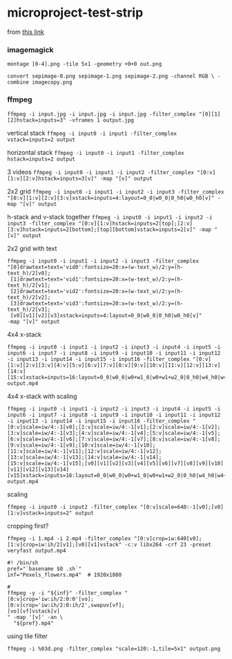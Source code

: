 # microproject-test-strip


from [this link](https://superuser.com/questions/625189/combine-multiple-images-to-form-a-strip-of-images-ffmpeg)

### imagemagick

`montage [0-4].png -tile 5x1 -geometry +0+0 out.png`

`convert sepimage-0.png sepimage-1.png sepimage-2.png -channel RGB \
-combine imagecopy.png`

### ffmpeg

`ffmpeg -i input.jpg -i input.jpg -i input.jpg -filter_complex "[0][1][2]hstack=inputs=3" -vframes 1 output.jpg`

vertical stack
`ffmpeg -i input0 -i input1 -filter_complex vstack=inputs=2 output`

horizontal stack
`ffmpeg -i input0 -i input1 -filter_complex hstack=inputs=2 output`

3 videos
`ffmpeg -i input0 -i input1 -i input2 -filter_complex "[0:v][1:v][2:v]hstack=inputs=3[v]" -map "[v]" output`

2x2 grid
`ffmpeg -i input0 -i input1 -i input2 -i input3 -filter_complex "[0:v][1:v][2:v][3:v]xstack=inputs=4:layout=0_0|w0_0|0_h0|w0_h0[v]" -map "[v]" output`

h-stack and v-stack together
`ffmpeg -i input0 -i input1 -i input2 -i input3 -filter_complex "[0:v][1:v]hstack=inputs=2[top];[2:v][3:v]hstack=inputs=2[bottom];[top][bottom]vstack=inputs=2[v]" -map "[v]" output`

2x2 grid with text
```
ffmpeg -i input0 -i input1 -i input2 -i input3 -filter_complex
"[0]drawtext=text='vid0':fontsize=20:x=(w-text_w)/2:y=(h-text_h)/2[v0];
 [1]drawtext=text='vid1':fontsize=20:x=(w-text_w)/2:y=(h-text_h)/2[v1];
 [2]drawtext=text='vid2':fontsize=20:x=(w-text_w)/2:y=(h-text_h)/2[v2];
 [3]drawtext=text='vid3':fontsize=20:x=(w-text_w)/2:y=(h-text_h)/2[v3];
 [v0][v1][v2][v3]xstack=inputs=4:layout=0_0|w0_0|0_h0|w0_h0[v]"
-map "[v]" output
```

4x4 x-stack
```
ffmpeg -i input0 -i input1 -i input2 -i input3 -i input4 -i input5 -i input6 -i input7 -i input8 -i input9 -i input10 -i input11 -i input12 -i input13 -i input14 -i input15 -i input16 -filter_complex "[0:v][1:v][2:v][3:v][4:v][5:v][6:v][7:v][8:v][9:v][10:v][11:v][12:v][13:v][14:v][15:v]xstack=inputs=16:layout=0_0|w0_0|w0+w1_0|w0+w1+w2_0|0_h0|w4_h0|w4+w5_h0|w4+w5+w6_h0|0_h0+h4|w8_h0+h4|w8+w9_h0+h4|w8+w9+w10_h0+h4|0_h0+h4+h8|w12_h0+h4+h8|w12+w13_h0+h4+h8|w12+w13+w14_h0+h4+h8" output.mp4
```

4x4 x-stack with scaling
```
ffmpeg -i input0 -i input1 -i input2 -i input3 -i input4 -i input5 -i input6 -i input7 -i input8 -i input9 -i input10 -i input11 -i input12 -i input13 -i input14 -i input15 -i input16 -filter_complex "[0:v]scale=iw/4:-1[v0];[1:v]scale=iw/4:-1[v1];[2:v]scale=iw/4:-1[v2];[3:v]scale=iw/4:-1[v3];[4:v]scale=iw/4:-1[v4];[5:v]scale=iw/4:-1[v5];[6:v]scale=iw/4:-1[v6];[7:v]scale=iw/4:-1[v7];[8:v]scale=iw/4:-1[v8];[9:v]scale=iw/4:-1[v9];[10:v]scale=iw/4:-1[v10];[11:v]scale=iw/4:-1[v11];[12:v]scale=iw/4:-1[v12];[13:v]scale=iw/4:-1[v13];[14:v]scale=iw/4:-1[v14];[15:v]scale=iw/4:-1[v15];[v0][v1][v2][v3][v4][v5][v6][v7][v8][v9][v10][v11][v12][v13][v14][v15]xstack=inputs=16:layout=0_0|w0_0|w0+w1_0|w0+w1+w2_0|0_h0|w4_h0|w4+w5_h0|w4+w5+w6_h0|0_h0+h4|w8_h0+h4|w8+w9_h0+h4|w8+w9+w10_h0+h4|0_h0+h4+h8|w12_h0+h4+h8|w12+w13_h0+h4+h8|w12+w13+w14_h0+h4+h8" output.mp4
```

scaling
```
ffmpeg -i input0 -i input2 -filter_complex "[0:v]scale=640:-1[v0];[v0][1:v]vstack=inputs=2" output
```

cropping first?
```
ffmpeg -i 1.mp4 -i 2.mp4 -filter_complex "[0:v]crop=iw:640[v0];[1:v]crop=iw:ih/2[v1];[v0][v1]vstack" -c:v libx264 -crf 23 -preset veryfast output.mp4
```

```
#! /bin/sh
pref="`basename $0 .sh`"
inf="Pexels_flowers.mp4"  # 1920x1080

#
ffmpeg -y -i "${inf}" -filter_complex "
[0:v]crop='iw:ih/2:0:0'[vo];
[0:v]crop='iw:ih/2:0:ih/2',swapuv[vf];
[vo][vf]vstack[v]
" -map '[v]' -an \
  "${pref}.mp4"
```

using tile filter
```
ffmpeg -i %03d.png -filter_complex "scale=120:-1,tile=5x1" output.png
```